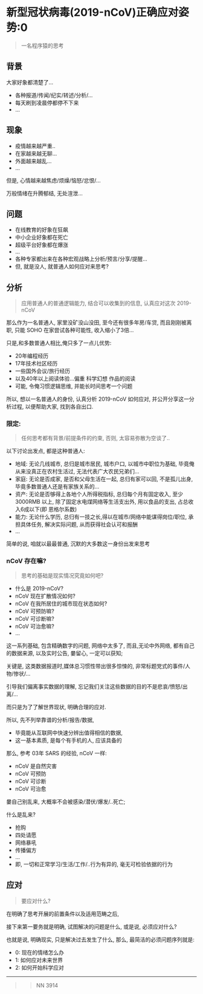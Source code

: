 # 新型冠状病毒(2019-nCoV)正确应对姿势:0
> 一名程序猿的思考

## 背景
大家好象都清楚了...

- 各种报道/传闻/纪实/转述/分析/...
- 每天刷到凌晨停都停不下来
- ...


## 现象

- 疫情越来越严重..
- 在家越来越无聊...
- 外面越来越乱...
- ...

但是, 心情越来越焦虑/烦燥/恼怒/忿恨/...

万般情绪在升腾郁结, 无处渲泄...

## 问题

- 在线教育的好象在狂飙
- 中小企业好象都在死亡
- 超级平台好象都在爆涨
- ...
- 各种专家都出来在各种宏观战略上分析/预言/分享/提醒...
- 但, 就是没人, 就普通人如何应对来思考?

## 分析
> 应用普通人的普通逻辑能力, 结合可以收集到的信息, 认真应对这次 2019-nCoV


那么作为一名普通人, 家里没矿没山没田, 至今还有很多年房/车贷, 
而且刚刚被离职, 只能 SOHO 在家尝试各种可能性, 收入缩小了3倍...

只是,和多数普通人相比,俺只多了一点儿优势:

- 20年编程经历
- 17年技术社区经历
- 一些国外会议/旅行经历
- 以及40年以上阅读体验...偏重 科学幻想 作品的阅读
- 可能, 令俺习惯逻辑思维, 并能长时间思考一个问题


所以, 想以一名普通人的身份, 认真分析 2019-nCoV 如何应对,
并公开分享这一分析过程, 以便帮助大家, 找到各自出口.


### 限定:
> 任何思考都有背景/前提条件的约束, 否则, 太容易弥散为空谈了..

以下讨论出发点, 都是这种普通人:

- 地域: 无论几线城市, 总归是城市居民, 城市户口, 以城市中职位为基础, 毕竟俺从来没真正在农村生活过, 无法代表广大农民兄弟们...
- 家庭: 无论是否成家, 是否和父母生活在一起, 总归有家可以回, 不是孤儿出身, 毕竟多数普通人还是有家族关系的...
- 资产: 无论是否够得上各地个人所得税指标, 总归每个月有固定收入, 至少3000RMB 以上, 除了固定水电煤网络等生活支出外, 用以食品的支出, 占总收入6成以下(即 恩格尔系数)
- 能力: 无论什么学历, 总归有一技之长,得以在城市/网络中能谋得岗位/职位, 承担具体任务, 解决实际问题, 从而获得社会认可和报酬
- ...


简单的说, 咱就以最最普通, 沉默的大多数这一身份出发来思考


### nCoV 存在嘛?
> 思考的基础是现实情况究竟如何吧?

- 什么是 2019-nCoV?
- nCoV 现在扩散情况如何?
- nCoV 在我所居住的城市现在状态如何?
- nCoV 可预防嘛?
- nCoV 可诊断嘛?
- nCoV 可治愈嘛?
- ...


这一系列基础, 包含精确数字的问题, 
网络中太多了, 而且,无论中外网络, 都有自己的数据来源,
以及实时公告, 嘦留心, 一定可以获知;

关键是, 这类数据报道时,媒体总习惯性带出很多惊悚的,
非常标题党式的事件/人物/惨状/...

引导我们偏离事实数据的理解, 忘记我们关注这些数据的目的不是悲哀/愤怒/出离/...

而只是为了了解世界现状, 明确合理的应对.

所以, 先不列举靠谱的分析/报告/数据, 

- 毕竟能从互联网中快速分辨出值得相信的数据,
- 这一基本素质, 是每个有手机的人, 应该具备的

那么, 参考 03年 SARS 的经验, nCoV 一样:

- nCoV 是自然灾害
- nCoV 可预防
- nCoV 可诊断
- nCoV 可治愈


嘦自己别乱来, 大概率不会被感染/潜伏/爆发/..死亡;

什么是乱来?

- 抢购
- 四处请愿
- 网络暴吼
- 传播偏方
- ...
- 即, 一切和正常学习/生活/工作/..行为有异的, 毫无可检验依据的行为



## 应对
> 要应对什么?

在明确了思考开展的前置条件以及适用范畴之后, 

接下来第一要务就是明确, 试图解决的问题是什么, 或是说, 必须应对什么?

也就是说, 明确现实, 只是解决过去发生了什么, 
那么, 最简洁的必须问题序列就是:

- 0: 现在的情绪怎么办
- 1: 如何应对未来世界
- 2: 如何开始科学应对


------------

>> NN 3914

